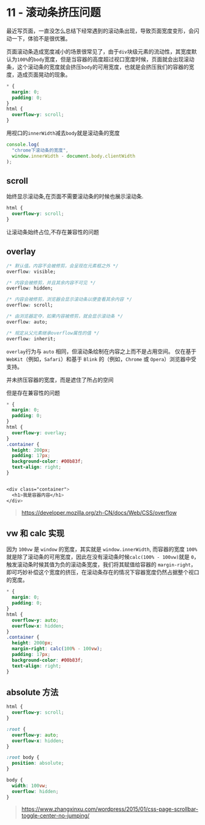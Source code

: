 # 11 - 滚动条挤压问题

最近写页面，一直没怎么总结下经常遇到的滚动条出现，导致页面宽度变形，会闪动一下，体验不是很优雅。

页面滚动条造成宽度减小的场景很常见了，由于`div`块级元素的流动性，其宽度默认为`100%`的`body`宽度，但是当容器的高度超过视口宽度时候，页面就会出现滚动条，这个滚动条的宽度就会挤压`body`的可用宽度，也就是会挤压我们的容器的宽度，造成页面晃动的现象。

```css
* {
  margin: 0;
  padding: 0;
}
html {
  overflow-y: scroll;
}
```

用视口的`innerWidth`减去`body`就是滚动条的宽度

```js
console.log(
  "chrome下滚动条的宽度",
  window.innerWidth - document.body.clientWidth
);
```

## scroll

始终显示滚动条,在页面不需要滚动条的时候也展示滚动条.

```css
html {
  overflow-y: scroll;
}
```

让滚动条始终占位,不存在兼容性的问题

## overlay

```css
/* 默认值。内容不会被修剪，会呈现在元素框之外 */
overflow: visible;

/* 内容会被修剪，并且其余内容不可见 */
overflow: hidden;

/* 内容会被修剪，浏览器会显示滚动条以便查看其余内容 */
overflow: scroll;

/* 由浏览器定夺，如果内容被修剪，就会显示滚动条 */
overflow: auto;

/* 规定从父元素继承overflow属性的值 */
overflow: inherit;
```

`overlay`行为与 `auto` 相同，但滚动条绘制在内容之上而不是占用空间。 仅在基于`WebKit`（例如，`Safari`）和基于 `Blink` 的（例如，`Chrome` 或 `Opera`）浏览器中受支持。

并未挤压容器的宽度，而是遮住了所占的空间

但是存在兼容性的问题

```css
* {
  margin: 0;
  padding: 0;
}
html {
  overflow-y: overlay;
}
.container {
  height: 200px;
  padding: 17px;
  background-color: #00b83f;
  text-align: right;
}


<div class="container">
  <h1>我是容器内容</h1>
</div>

```

> <https://developer.mozilla.org/zh-CN/docs/Web/CSS/overflow>

## vw 和 calc 实现

因为 `100vw` 是 `window` 的宽度，其实就是 `window.innerWidth`, 而容器的宽度 `100%`就是除了滚动条的可用宽度，因此在没有滚动条时候`calc(100% - 100vw)`就是 `0`，触发滚动条时候其值为负的滚动条宽度，我们将其赋值给容器的 `margin-right`，即可巧妙补偿这个宽度的挤压，在滚动条存在的情况下容器宽度仍然占据整个视口的宽度。

```css
* {
  margin: 0;
  padding: 0;
}
html {
  overflow-y: auto;
  overflow-x: hidden;
}
.container {
  height: 2000px;
  margin-right: calc(100% - 100vw);
  padding: 17px;
  background-color: #00b83f;
  text-align: right;
}
```

## absolute 方法

```css
html {
  overflow-y: scroll;
}

:root {
  overflow-y: auto;
  overflow-x: hidden;
}

:root body {
  position: absolute;
}

body {
  width: 100vw;
  overflow: hidden;
}
```

> <https://www.zhangxinxu.com/wordpress/2015/01/css-page-scrollbar-toggle-center-no-jumping/>
